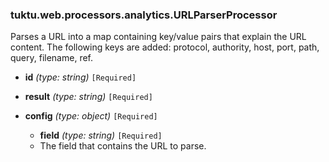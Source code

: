 ### tuktu.web.processors.analytics.URLParserProcessor
Parses a URL into a map containing key/value pairs that explain the URL content. The following keys are added: protocol, authority, host, port, path, query, filename, ref.

  * **id** *(type: string)* `[Required]`

  * **result** *(type: string)* `[Required]`

  * **config** *(type: object)* `[Required]`

    * **field** *(type: string)* `[Required]`
    - The field that contains the URL to parse.

